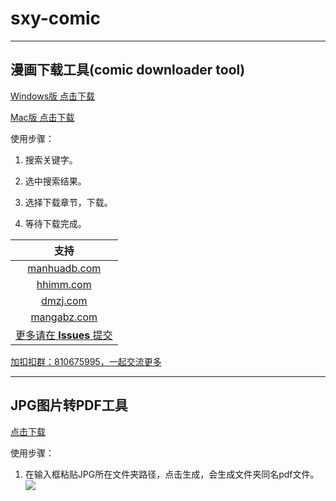 # sxy-comic
---
## 漫画下载工具(comic downloader tool)
[Windows版 点击下载](https://github.com/JackyCJ/sxy-comic/releases/download/v0.1.2/comic_downloader_v0.1.2.exe)

[Mac版 点击下载](https://github.com/JackyCJ/sxy-comic/releases/download/macv0.1/comicdownloader.app.zip)

使用步骤：

1. 搜索关键字。

2. 选中搜索结果。

3. 选择下载章节，下载。

4. 等待下载完成。


| 支持 |
|:----:|
|[manhuadb.com](http://www.manhuadb.com)|
|[hhimm.com](http://www.hhimm.com)|
|[dmzj.com](http://www.dmzj.com)|
|[mangabz.com](http://www.mangabz.com)|
|[更多请在 __Issues__ 提交](https://github.com/JackyCJ/sxy-comic/issues)|

[加扣扣群：810675995，一起交流更多](https://jq.qq.com/?_wv=1027&k=VAYlYK44)

---
## JPG图片转PDF工具
[点击下载](https://github.com/JackyCJ/sxy-comic/releases/download/Tools_v0.1/tools.exe)

使用步骤：

1. 在输入框粘贴JPG所在文件夹路径，点击生成，会生成文件夹同名pdf文件。
![](https://tva1.sinaimg.cn/large/0081Kckwly1gkth2fvm83j308402u745.jpg)